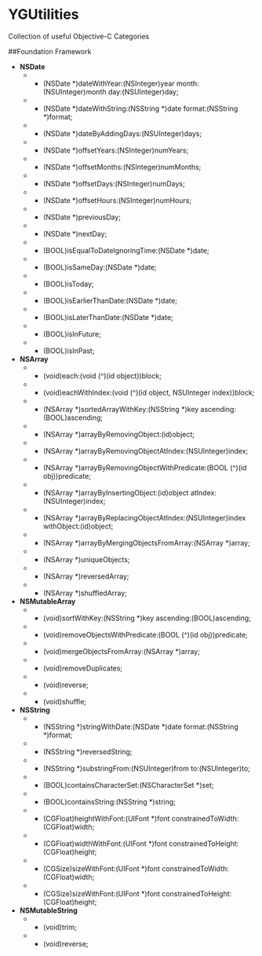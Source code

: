 YGUtilities
=========

Collection of useful Objective-C Categories

##Foundation Framework

* **NSDate**
  * + (NSDate *)dateWithYear:(NSInteger)year month:(NSUInteger)month day:(NSUInteger)day;
  * + (NSDate *)dateWithString:(NSString *)date format:(NSString *)format;
  * - (NSDate *)dateByAddingDays:(NSUInteger)days;
  * - (NSDate *)offsetYears:(NSInteger)numYears;
  * - (NSDate *)offsetMonths:(NSInteger)numMonths;
  * - (NSDate *)offsetDays:(NSInteger)numDays;
  * - (NSDate *)offsetHours:(NSInteger)numHours;
  * - (NSDate *)previousDay;
  * - (NSDate *)nextDay;
  * - (BOOL)isEqualToDateIgnoringTime:(NSDate *)date;
  * - (BOOL)isSameDay:(NSDate *)date;
  * - (BOOL)isToday;
  * - (BOOL)isEarlierThanDate:(NSDate *)date;
  * - (BOOL)isLaterThanDate:(NSDate *)date;
  * - (BOOL)isInFuture;
  * - (BOOL)isInPast;
* **NSArray**
  * - (void)each:(void (^)(id object))block;
  * - (void)eachWithIndex:(void (^)(id object, NSUInteger index))block;
  * - (NSArray *)sortedArrayWithKey:(NSString *)key ascending:(BOOL)ascending;
  * - (NSArray *)arrayByRemovingObject:(id)object;
  * - (NSArray *)arrayByRemovingObjectAtIndex:(NSUInteger)index;
  * - (NSArray *)arrayByRemovingObjectWithPredicate:(BOOL (^)(id obj))predicate;
  * - (NSArray *)arrayByInsertingObject:(id)object atIndex:(NSUInteger)index;
  * - (NSArray *)arrayByReplacingObjectAtIndex:(NSUInteger)index withObject:(id)object;
  * - (NSArray *)arrayByMergingObjectsFromArray:(NSArray *)array;
  * - (NSArray *)uniqueObjects;
  * - (NSArray *)reversedArray;
  * - (NSArray *)shuffledArray;
* **NSMutableArray**
  * - (void)sortWithKey:(NSString *)key ascending:(BOOL)ascending;
  * - (void)removeObjectsWithPredicate:(BOOL (^)(id obj))predicate;
  * - (void)mergeObjectsFromArray:(NSArray *)array;
  * - (void)removeDuplicates;
  * - (void)reverse;
  * - (void)shuffle;
* **NSString**
  * + (NSString *)stringWithDate:(NSDate *)date format:(NSString *)format;
  * - (NSString *)reversedString;
  * - (NSString *)substringFrom:(NSUInteger)from to:(NSUInteger)to;
  * - (BOOL)containsCharacterSet:(NSCharacterSet *)set;
  * - (BOOL)containsString:(NSString *)string;
  * - (CGFloat)heightWithFont:(UIFont *)font constrainedToWidth:(CGFloat)width;
  * - (CGFloat)widthWithFont:(UIFont *)font constrainedToHeight:(CGFloat)height;
  * - (CGSize)sizeWithFont:(UIFont *)font constrainedToWidth:(CGFloat)width;
  * - (CGSize)sizeWithFont:(UIFont *)font constrainedToHeight:(CGFloat)height;
* **NSMutableString**
  * - (void)trim;
  * - (void)reverse;

